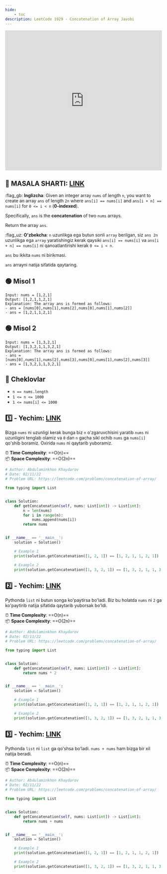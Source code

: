 ```yaml
---
hide:
    - toc
description: LeetCode 1929 - Concatenation of Array Javobi
---
```


<iframe width="100%" height="450em" src="https://www.youtube.com/embed/5Reh8MMQY1M" title="LeetCode 1920 - masala. Build Array from Permutation" frameborder="0" allow="accelerometer; autoplay; clipboard-write; encrypted-media; gyroscope; picture-in-picture" allowfullscreen></iframe>

## :memo: **MASALA SHARTI:** [LINK](https://leetcode.com/problems/concatenation-of-array/)

:flag_gb: **Inglizcha**: Given an integer array `nums` of length `n`, you want to create an array `ans` of length `2n` where `ans[i] == nums[i]` and `ans[i + n] == nums[i]` for `0 <= i < n` (**0-indexed**).

Specifically, `ans` is the **concatenation** of two `nums` arrays.

Return the array `ans`.

:flag_uz: **O'zbekcha**: `n` uzunlikga ega butun sonli `array` berilgan, siz `ans 2n` uzunlikga ega `array` yaratishingiz kerak qaysiki `ans[i] == nums[i]` va `ans[i + n] == nums[i]` ni qanoatlantirishi kerak `0 <= i < n`.

`ans` bu ikkita `nums` ni birikmasi.

`ans` arrayni natija sifatida qaytaring.

## :green_circle: **Misol 1**

```text
Input: nums = [1,2,1]
Output: [1,2,1,1,2,1]
Explanation: The array ans is formed as follows:
- ans = [nums[0],nums[1],nums[2],nums[0],nums[1],nums[2]]
- ans = [1,2,1,1,2,1]
```

## :green_circle: **Misol 2**

```text
Input: nums = [1,3,2,1]
Output: [1,3,2,1,1,3,2,1]
Explanation: The array ans is formed as follows:
- ans = [nums[0],nums[1],nums[2],nums[3],nums[0],nums[1],nums[2],nums[3]]
- ans = [1,3,2,1,1,3,2,1]
```

## :red_circle: **Cheklovlar**

* `n == nums.length`
* `1 <= n <= 1000`
* `1 <= nums[i] <= 1000`

## :one: **- Yechim**: [LINK](https://github.com/webdastur/leetcode/blob/main/array/easy/leetcode1929_1.py)

Bizga `nums` ni uzunligi kerak bunga biz `n` o'zgaruvchisini yaratib `nums` ni uzunligini tenglab olamiz va `0` dan `n` gacha sikl ochib `nums` ga `nums[i]` qo'shib boramiz. Oxirida `nums` ni qaytarib yuboramiz.

:alarm_clock: **Time Complexity**: ==O(n)== <br>
:package: **Space Complexity**: ==O(2n)==

```python
# Author: Abdulaminkhon Khaydarov
# Date: 02/11/22 
# Problem URL: https://leetcode.com/problems/concatenation-of-array/

from typing import List


class Solution:
    def getConcatenation(self, nums: List[int]) -> List[int]:
        n = len(nums)
        for i in range(n):
            nums.append(nums[i])
        return nums


if __name__ == '__main__':
    solution = Solution()

    # Example 1
    print(solution.getConcatenation([1, 2, 1]) == [1, 2, 1, 1, 2, 1])

    # Example 2
    print(solution.getConcatenation([1, 3, 2, 1]) == [1, 3, 2, 1, 1, 3, 2, 1])
```

## :two: **- Yechim**: [LINK](https://github.com/webdastur/leetcode/blob/main/array/easy/leetcode1929_2.py)

Pythonda `list` ni butun songa ko'paytirsa bo'ladi. Biz bu holatda `nums` ni `2` ga ko'paytirib natija sifatida qaytarib yuborsak bo'ldi.

:alarm_clock: **Time Complexity**: ==O(n)== <br>
:package: **Space Complexity**: ==O(2n)==

```python
# Author: Abdulaminkhon Khaydarov
# Date: 02/11/22 
# Problem URL: https://leetcode.com/problems/concatenation-of-array/

from typing import List


class Solution:
    def getConcatenation(self, nums: List[int]) -> List[int]:
        return nums * 2


if __name__ == '__main__':
    solution = Solution()

    # Example 1
    print(solution.getConcatenation([1, 2, 1]) == [1, 2, 1, 1, 2, 1])

    # Example 2
    print(solution.getConcatenation([1, 3, 2, 1]) == [1, 3, 2, 1, 1, 3, 2, 1])
```

## :three: **- Yechim**: [LINK](https://github.com/webdastur/leetcode/blob/main/array/easy/leetcode1929_3.py)

Pythonda `list` ni `list` ga qo'shsa bo'ladi. `nums + nums` ham bizga bir xil natija beradi.

:alarm_clock: **Time Complexity**: ==O(n)== <br>
:package: **Space Complexity**: ==O(2n)==

```python
# Author: Abdulaminkhon Khaydarov
# Date: 02/11/22 
# Problem URL: https://leetcode.com/problems/concatenation-of-array/

from typing import List


class Solution:
    def getConcatenation(self, nums: List[int]) -> List[int]:
        return nums + nums


if __name__ == '__main__':
    solution = Solution()

    # Example 1
    print(solution.getConcatenation([1, 2, 1]) == [1, 2, 1, 1, 2, 1])

    # Example 2
    print(solution.getConcatenation([1, 3, 2, 1]) == [1, 3, 2, 1, 1, 3, 2, 1])
```